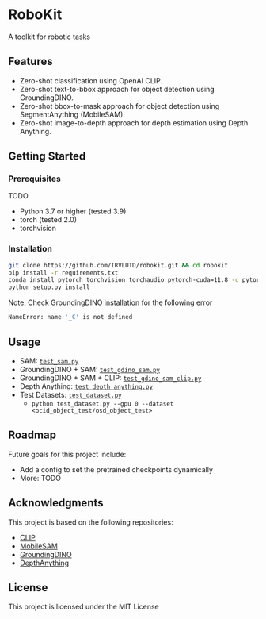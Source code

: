 # RoboKit
A toolkit for robotic tasks

## Features
- Zero-shot classification using OpenAI CLIP.
- Zero-shot text-to-bbox approach for object detection using GroundingDINO.
- Zero-shot bbox-to-mask approach for object detection using SegmentAnything (MobileSAM).
- Zero-shot image-to-depth approach for depth estimation using Depth Anything.

## Getting Started

### Prerequisites
TODO
- Python 3.7 or higher (tested 3.9)
- torch (tested 2.0)
- torchvision

### Installation
```sh
git clone https://github.com/IRVLUTD/robokit.git && cd robokit 
pip install -r requirements.txt
conda install pytorch torchvision torchaudio pytorch-cuda=11.8 -c pytorch -c nvidia
python setup.py install
```

Note: Check GroundingDINO [installation](https://github.com/IDEA-Research/GroundingDINO?tab=readme-ov-file#hammer_and_wrench-install) for the following error
```sh
NameError: name '_C' is not defined
```

## Usage
- SAM: [`test_sam.py`](test_sam.py)
- GroundingDINO + SAM: [`test_gdino_sam.py`](test_gdino_sam.py)
- GroundingDINO + SAM + CLIP: [`test_gdino_sam_clip.py`](test_gdino_sam_clip.py)
- Depth Anything: [`test_depth_anything.py`](test_depth_anything.py)
- Test Datasets: [`test_dataset.py`](test_dataset.py)
  - `python test_dataset.py --gpu 0 --dataset <ocid_object_test/osd_object_test>`

## Roadmap

Future goals for this project include: 
- Add a config to set the pretrained checkpoints dynamically
- More: TODO

## Acknowledgments

This project is based on the following repositories:
- [CLIP](https://github.com/openai/CLIP)
- [MobileSAM](https://github.com/ChaoningZhang/MobileSAM)
- [GroundingDINO](https://github.com/IDEA-Research/GroundingDINO)
- [DepthAnything](https://huggingface.co/docs/transformers/main/en/model_doc/depth_anything#transformers.DepthAnythingForDepthEstimation)


## License
This project is licensed under the MIT License